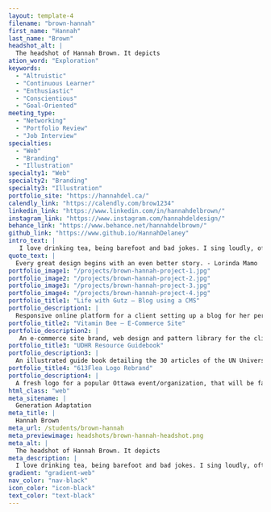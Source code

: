 ```yaml
---
layout: template-4
filename: "brown-hannah" 
first_name: "Hannah"
last_name: "Brown"
headshot_alt: |
  The headshot of Hannah Brown. It depicts
ation_word: "Exploration"
keywords:
  - "Altruistic"
  - "Continuous Learner"
  - "Enthusiastic"
  - "Conscientious"
  - "Goal-Oriented"
meeting_type:
  - "Networking"
  - "Portfolio Review"
  - "Job Interview"
specialties:
  - "Web"
  - "Branding"
  - "Illustration"
specialty1: "Web"
specialty2: "Branding"
specialty3: "Illustration"
portfolio_site: "https://hannahdel.ca/"
calendly_link: "https://calendly.com/brow1234"
linkedin_link: "https://www.linkedin.com/in/hannahdelbrown/"
instagram_link: "https://www.instagram.com/hannahdeldesign/"
behance_link: "https://www.behance.net/hannahdelbrown/"
github_link: "https://www.github.io/HannahDelaney"
intro_text: |
   I love drinking tea, being barefoot and bad jokes. I sing loudly, often, and have spent far too much of my memory real estate on movie quotes. Most of all, I love graphic design.
quote_text: |
  Every great design begins with an even better story. - Lorinda Mamo
portfolio_image1: "/projects/brown-hannah-project-1.jpg"
portfolio_image2: "/projects/brown-hannah-project-2.jpg"
portfolio_image3: "/projects/brown-hannah-project-3.jpg"
portfolio_image4: "/projects/brown-hannah-project-4.jpg"
portfolio_title1: "Life with Gutz — Blog using a CMS"
portfolio_description1: |
  Responsive online platform for a client setting up a blog for her personal brand, using Netlify as a CMS.
portfolio_title2: "Vitamin Bee — E-Commerce Site"
portfolio_description2: |
   An e-commerce site brand, web design and pattern library for the client to pull assets from. The designs are whimsical yet easy to navigate for users of various ages.
portfolio_title3: "UDHR Resource Guidebook"
portfolio_description3: |
  An illustrated guide book detailing the 30 articles of the UN Universal Declaration of Human Rights, for quick reference at home, work or in study.
portfolio_title4: "613Flea Logo Rebrand"
portfolio_description4: |
  A fresh logo for a popular Ottawa event/organization, that will be familiar and representative of all attendees and vendors.
html_class: "web"
meta_sitename: |
  Generation Adaptation
meta_title: |
  Hannah Brown
meta_url: /students/brown-hannah
meta_previewimage: headshots/brown-hannah-headshot.png
meta_alt: |
  The headshot of Hannah Brown. It depicts
meta_description: |
  I love drinking tea, being barefoot and bad jokes. I sing loudly, often, and have spent far too much of my memory real estate on movie quotes. Most of all, I love graphic design.
gradient: "gradient-web"
nav_color: "nav-black"
icon_color: "icon-black"
text_color: "text-black"
---
```


